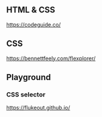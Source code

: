 ## HTML & CSS

https://codeguide.co/

## CSS

https://bennettfeely.com/flexplorer/

## Playground

### CSS selector

https://flukeout.github.io/
